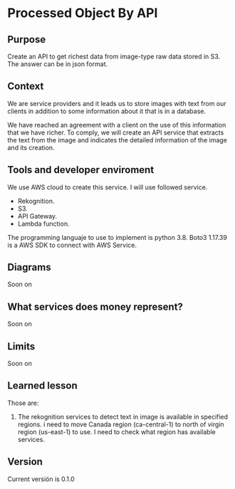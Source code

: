 # Processed Object By API
## Purpose
Create an API to get richest data from image-type raw data stored in S3. The answer can be in json format.

## Context
We are service providers and it leads us to store images with text from our clients in addition to some information about it that is in a database.

We have reached an agreement with a client on the use of this information that we have richer. To comply, we will create an API service that extracts the text from the image and indicates the detailed information of the image and its creation. 

## Tools and developer enviroment
We use AWS cloud to create this service. I will use followed service.
* Rekognition.
* S3.
* API Gateway.
* Lambda function.

The programming languaje to use to implement is python 3.8. Boto3 1.17.39 is a AWS SDK to connect with AWS Service.

## Diagrams

Soon on

## What services does money represent?

Soon on

## Limits

Soon on

## Learned lesson
Those are:

1) The rekognition services to detect text in image is available in specified regions. i need to move Canada region (ca-central-1) to north of virgin region (us-east-1) to use. I need to check what region has available services.

## Version
Current versión is 0.1.0
